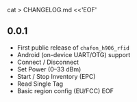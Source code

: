 cat > CHANGELOG.md <<'EOF'
## 0.0.1
- First public release of `chafon_h906_rfid`
- Android (on-device UART/OTG) support
- Connect / Disconnect
- Set Power (0–33 dBm)
- Start / Stop Inventory (EPC)
- Read Single Tag
- Basic region config (EU/FCC)
  EOF
